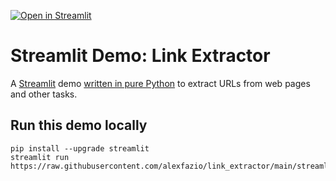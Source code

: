 [![Open in Streamlit](https://static.streamlit.io/badges/streamlit_badge_black_white.svg)](https://share.streamlit.io/streamlit/demo-uber-nyc-pickups/main)

# Streamlit Demo: Link Extractor
A [Streamlit](https://streamlit.io) demo [written in pure Python](https://github.com/alexfazio/link_extractor/blob/main/streamlit_app.py) to extract URLs from web pages and other tasks.

## Run this demo locally
```
pip install --upgrade streamlit
streamlit run https://raw.githubusercontent.com/alexfazio/link_extractor/main/streamlit_app.py
```
